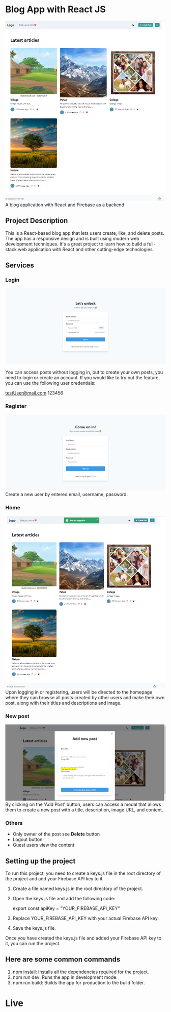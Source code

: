 # Blog App with React JS

![blog landing](./public/main-page.png)
A blog application with React and Firebase as a backend

## Project Description

This is a React-based blog app that lets users create, like, and delete posts. The app has a responsive design and is built using modern web development techniques. It's a great project to learn how to build a full-stack web application with React and other cutting-edge technologies.

## Services

### Login

![login](./public/login.png)

You can access posts without logging in, but to create your own posts, you need to login or create an account. If you would like to try out the feature, you can use the following user credentials:

testUser@mail.com
123456

### Register

![register](./public/register.png)
Create a new user by entered email, username, password.

### Home

![after login screen](./public/after-login.png)
Upon logging in or registering, users will be directed to the homepage where they can browse all posts created by other users and make their own post, along with their titles and descriptions and image.

### New post

![newpost](./public/create-new-post.png)
By clicking on the 'Add Post' button, users can access a modal that allows them to create a new post with a title, description, image URL, and content.

### Others

- Only owner of the post see <b>Delete</b> button
- Logout button
- Guest users view the content

## Setting up the project

To run this project, you need to create a keys.js file in the root directory of the project and add your Firebase API key to it.

1. Create a file named keys.js in the root directory of the project.
2. Open the keys.js file and add the following code:

   export const apiKey = "YOUR_FIREBASE_API_KEY"

3. Replace YOUR_FIREBASE_API_KEY with your actual Firebase API key.
4. Save the keys.js file.

Once you have created the keys.js file and added your Firebase API key to it, you can run the project.

## Here are some common commands

1. npm install: Installs all the dependencies required for the project.
2. npm run dev: Runs the app in development mode.
3. npm run build: Builds the app for production to the build folder.

# Live


